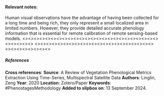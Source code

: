 #### **Relevant notes**:
Human visual observations have the advantage of having been collected for a long time and being rich, they only represent a small localized area in limited numbers. However, they provide detailed accurate phenology information that is essential for remote calibration of remote sensing-based models. 
<><><><><><><><><><><><><><><><><><><><><><><><><><><><><>
<><><><><><><><><><><><><><><><><><><><><><><><><><><><><>
##### References
**Cross references**: 
**Source**: A Review of Vegetation Phenological Metrics Extraction Using Time-Series, Multispectral Satellite Data
**Authors**: Linglin, Zeng
**Year**: 2020
**Location**: Zotero/Paper
**Keywords**: #PhenostagesMethodology
**Added to slipbox on**: 13 September 2024. 